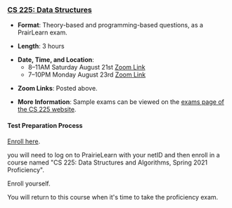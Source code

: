 <!--
7/6/2018 -- waf@illinois.edu
- Initial update.
-->

### <a name="CS225" class="anchor"></a>[CS 225: Data Structures](https://courses.engr.illinois.edu/cs225/)

* **Format**: Theory-based and programming-based questions, as a PrairLearn exam.
<!--- -->
* **Length**: 3 hours
<!--- -->
* **Date, Time, and Location**:
  * 8&ndash;11AM Saturday August 21st [Zoom Link](https://illinois.zoom.us/j/82328687706?pwd=bFFvRWJVS1hZTU9NdmFOSlRMUHQyZz09)
  * 7&ndash;10PM Monday August 23rd [Zoom Link](https://illinois.zoom.us/j/83343130406?pwd=TXU3VnpobXE1eGRkVGVRRmQzcWh0dz09)
<!--- -->
* **Zoom Links**: Posted above.
<!--- -->
* **More Information**: Sample exams can be viewed on the [exams page of the CS 225 website](https://courses.engr.illinois.edu/cs225/sp2018//exams/#practice-exams).

#### Test Preparation Process


[Enroll here](https://prairielearn.engr.illinois.edu/pl/enroll).
<!--- -->
you will need to log on to PrairieLearn with your netID and then enroll in a
course named "CS 225: Data Structures and Algorithms, Spring 2021 Proficiency".
<!--- -->
Enroll yourself.
<!--- -->
You will return to this course when it's time to take the proficiency
exam.

